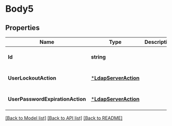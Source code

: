 # Body5

## Properties
Name | Type | Description | Notes
------------ | ------------- | ------------- | -------------
**Id** | **string** |  | [optional] [default to null]
**UserLockoutAction** | [***LdapServerAction**](LdapServerAction.md) |  | [optional] [default to null]
**UserPasswordExpirationAction** | [***LdapServerAction**](LdapServerAction.md) |  | [optional] [default to null]

[[Back to Model list]](../README.md#documentation-for-models) [[Back to API list]](../README.md#documentation-for-api-endpoints) [[Back to README]](../README.md)


